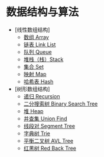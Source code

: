# 数据结构与算法  
- [线性数组结构]  
  - [数组 Array](#line-array)
  - [链表 Link List](#line-link-list)
  - [队列 Queue](#line-queue)
  - [堆栈（栈）Stack](#line-stack)
  - [集合 Set](#line-set)
  - [映射 Map](#line-map)
  - [哈希表 Hash](#line-hash)
- [树形数组结构]    
  - [递归 Recursion](#tree-recursion)
  - [二分搜索树 Binary Search Tree](#tree-bst)
  - [堆 Heap](#tree-heap)
  - [并查集 Union Find](#tree-union-find)
  - [线段对 Segment Tree](#tree-segment-tree)
  - [字典树 Trie](#tree-trie)
  - [平衡二叉树 AVL Tree](#tree-avl-tree)
  - [红黑树 Red Back Tree](#tree-red-back-tree)




